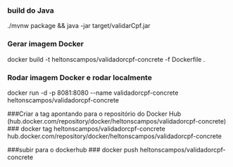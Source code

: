 
### build do Java ###
./mvnw package && java -jar target/validarCpf.jar

### Gerar imagem Docker ###
docker build -t heltonscampos/validadorcpf-concrete -f Dockerfile .

### Rodar  imagem Docker e rodar localmente ###
docker run -d -p 8081:8080 --name validadorcpf-concrete heltonscampos/validadorcpf-concrete

###Criar a tag apontando para o repositório do Docker Hub (hub.docker.com/repository/docker/heltonscampos/validadorcpf-concrete) ###
docker tag heltonscampos/validadorcpf-concrete hub.docker.com/repository/docker/heltonscampos/validadorcpf-concrete

###subir para o dockerhub ###
docker push heltonscampos/validadorcpf-concrete